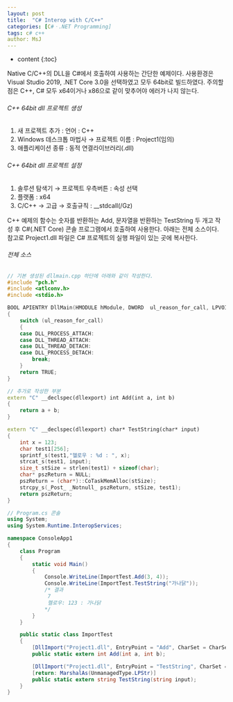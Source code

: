 ```yaml
---
layout: post
title:  "C# Interop with C/C++"
categories: [C#ㆍ.NET Programming]
tags: c# c++
author: MsJ
---
```


* content
{:toc}

Native C/C++의 DLL을 C#에서 호출하여 사용하는 간단한 예제이다. 사용환경은 Visual Studio 2019, .NET Core 3.0을 선택하였고 모두 64bit로 빌드하였다. 주의할 점은 C++, C# 모두 x64이거나 x86으로 같이 맞추어야 에러가 나지 않는다.

###### C++ 64bit dll 프로젝트 생성

1. 새 프로젝트 추가 : 언어 : C++
2. Windows 데스크톱 마법사 → 프로젝트 이름 : Project1(임의)
3. 애플리케이션 종류 : 동적 연결라이브러리(.dll)

###### C++ 64bit dll 프로젝트 설정

1. 솔루션 탐색기 → 프로젝트 우측버튼 : 속성 선택
2. 플랫폼 : x64 
3. C/C++ → 고급 → 호출규칙 : \_\_stdcall(/Gz)

C++ 예제의 함수는 숫자를 반환하는 Add, 문자열을 반환하는 TestString 두 개고 작성 후 C#(.NET Core) 콘솔 프로그램에서 호출하여 사용한다. 아래는 전체 소스이다. 참고로 Project1.dll 파일은 C# 프로젝트의 실행 파일이 있는 곳에 복사한다.





###### 전체 소스

```cpp
// 기본 생성된 dllmain.cpp 하단에 아래와 같이 작성한다.
#include "pch.h"
#include <atlconv.h>
#include <stdio.h>

BOOL APIENTRY DllMain(HMODULE hModule, DWORD  ul_reason_for_call, LPVOID lpReserved)
{
	switch (ul_reason_for_call)
	{
	case DLL_PROCESS_ATTACH:
	case DLL_THREAD_ATTACH:
	case DLL_THREAD_DETACH:
	case DLL_PROCESS_DETACH:
		break;
	}
	return TRUE;
}

// 추가로 작성한 부분
extern "C" __declspec(dllexport) int Add(int a, int b)
{
	return a + b;
}

extern "C" __declspec(dllexport) char* TestString(char* input)
{
	int x = 123;
	char test1[256];
	sprintf_s(test1,"헬로우 : %d : ", x);
	strcat_s(test1, input);
	size_t stSize = strlen(test1) + sizeof(char);
	char* pszReturn = NULL;
	pszReturn = (char*)::CoTaskMemAlloc(stSize);
	strcpy_s(_Post_ _Notnull_ pszReturn, stSize, test1);
	return pszReturn;
}
```

```cs
// Program.cs 콘솔
using System;
using System.Runtime.InteropServices;

namespace ConsoleApp1
{
    class Program
    {
        static void Main()
        {
            Console.WriteLine(ImportTest.Add(3, 4));
            Console.WriteLine(ImportTest.TestString("가나닭"));
            /* 결과 
             7
             헬로우: 123 : 가나닭
            */
        }
    }

    public static class ImportTest
    {
        [DllImport("Project1.dll", EntryPoint = "Add", CharSet = CharSet.Ansi, CallingConvention = CallingConvention.StdCall)]
        public static extern int Add(int a, int b);

        [DllImport("Project1.dll", EntryPoint = "TestString", CharSet = CharSet.Ansi, CallingConvention = CallingConvention.StdCall)]
        [return: MarshalAs(UnmanagedType.LPStr)]
        public static extern string TestString(string input);
    }
}
```

